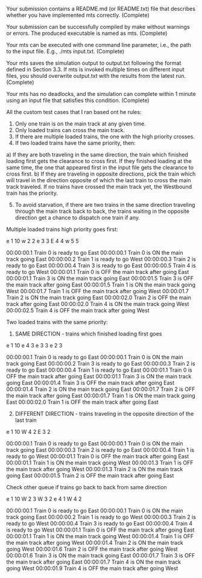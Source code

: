 Your submission contains a README.md (or README.txt) file that describes whether you have implemented mts correctly. (Complete)

Your submission can be successfully compiled by make without warnings or errors. The produced executable is named as mts. (Complete)

Your mts can be executed with one command line parameter, i.e., the path to the input file. E.g., ./mts input.txt. (Complete)

Your mts saves the simulation output to output.txt following the format defined in Section 3.3. If mts is invoked multiple times on different input files, you should overwrite output.txt with the results from the latest run. (Complete)

Your mts has no deadlocks, and the simulation can complete within 1 minute using an input file that satisfies this condition. (Complete)


All the custom test cases that I ran based ont he rules:
1. Only one train is on the main track at any given time.
2. Only loaded trains can cross the main track.
3. If there are multiple loaded trains, the one with the high priority crosses.
4. If two loaded trains have the same priority, then:

a) If they are both traveling in the same direction, the train which finished loading first gets the clearance to cross first. If they finished loading at the same time, the one that appeared first in the input file gets the clearance to cross first.
b) If they are traveling in opposite directions, pick the train which will travel in the direction opposite of which the last train to cross the main track traveled. If no trains have crossed the main track yet, the Westbound train has the priority.

5. To avoid starvation, if there are two trains in the same direction traveling through the main track back to back, the trains waiting in the opposite direction get a chance to dispatch one train if any.

Multiple loaded trains high priority goes first:

e 1 10
w 2 2 
e 3 3
E 4 4
w 5 5

00:00:00.1 Train  0 is ready to go East
00:00:00.1 Train  0 is ON the main track going East
00:00:00.2 Train  1 is ready to go West
00:00:00.3 Train  2 is ready to go East
00:00:00.4 Train  3 is ready to go East
00:00:00.5 Train  4 is ready to go West
00:00:01.1 Train  0 is OFF the main track after going East
00:00:01.1 Train  3 is ON the main track going East
00:00:01.5 Train  3 is OFF the main track after going East
00:00:01.5 Train  1 is ON the main track going West
00:00:01.7 Train  1 is OFF the main track after going West
00:00:01.7 Train  2 is ON the main track going East
00:00:02.0 Train  2 is OFF the main track after going East
00:00:02.0 Train  4 is ON the main track going West
00:00:02.5 Train  4 is OFF the main track after going West



Two loaded trains with the same priority:

1. SAME DIRECTION - trains which finished loading first goes

e 1 10
e 4 3
e 3 3
e 2 3

00:00:00.1 Train  0 is ready to go East
00:00:00.1 Train  0 is ON the main track going East
00:00:00.2 Train  3 is ready to go East
00:00:00.3 Train  2 is ready to go East
00:00:00.4 Train  1 is ready to go East
00:00:01.1 Train  0 is OFF the main track after going East
00:00:01.1 Train  3 is ON the main track going East
00:00:01.4 Train  3 is OFF the main track after going East
00:00:01.4 Train  2 is ON the main track going East
00:00:01.7 Train  2 is OFF the main track after going East
00:00:01.7 Train  1 is ON the main track going East
00:00:02.0 Train  1 is OFF the main track after going East

2. DIFFERENT DIRECTION - trains traveling in the opposite direction of the last train

e 1 10
W 4 2
E 3 2

00:00:00.1 Train  0 is ready to go East
00:00:00.1 Train  0 is ON the main track going East
00:00:00.3 Train  2 is ready to go East
00:00:00.4 Train  1 is ready to go West
00:00:01.1 Train  0 is OFF the main track after going East
00:00:01.1 Train  1 is ON the main track going West
00:00:01.3 Train  1 is OFF the main track after going West
00:00:01.3 Train  2 is ON the main track going East
00:00:01.5 Train  2 is OFF the main track after going East


Check other queue if trains go back to back from same direction

e 1 10
W 2 3
W 3 2
e 4 1
W 4 2

00:00:00.1 Train  0 is ready to go East
00:00:00.1 Train  0 is ON the main track going East
00:00:00.2 Train  1 is ready to go West
00:00:00.3 Train  2 is ready to go West
00:00:00.4 Train  3 is ready to go East
00:00:00.4 Train  4 is ready to go West
00:00:01.1 Train  0 is OFF the main track after going East
00:00:01.1 Train  1 is ON the main track going West
00:00:01.4 Train  1 is OFF the main track after going West
00:00:01.4 Train  2 is ON the main track going West
00:00:01.6 Train  2 is OFF the main track after going West
00:00:01.6 Train  3 is ON the main track going East
00:00:01.7 Train  3 is OFF the main track after going East
00:00:01.7 Train  4 is ON the main track going West
00:00:01.9 Train  4 is OFF the main track after going West